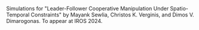 Simulations for "Leader-Follower Cooperative Manipulation Under Spatio-Temporal Constraints" by Mayank Sewlia, Christos K. Verginis, and Dimos V. Dimarogonas. To appear at IROS 2024.
